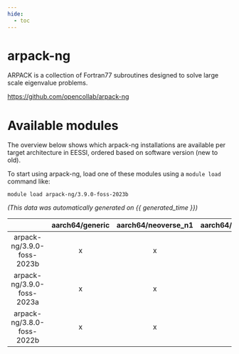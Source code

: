 ```yaml
---
hide:
  - toc
---
```


arpack-ng
=========


ARPACK is a collection of Fortran77 subroutines designed to solve large scale eigenvalue problems.

https://github.com/opencollab/arpack-ng
# Available modules


The overview below shows which arpack-ng installations are available per target architecture in EESSI, ordered based on software version (new to old).

To start using arpack-ng, load one of these modules using a `module load` command like:

```shell
module load arpack-ng/3.9.0-foss-2023b
```

*(This data was automatically generated on {{ generated_time }})*  

| |aarch64/generic|aarch64/neoverse_n1|aarch64/neoverse_v1|x86_64/generic|x86_64/amd/zen2|x86_64/amd/zen3|x86_64/amd/zen4|x86_64/intel/haswell|x86_64/intel/skylake_avx512|
| :---: | :---: | :---: | :---: | :---: | :---: | :---: | :---: | :---: | :---: |
|arpack-ng/3.9.0-foss-2023b|x|x|x|x|x|x|x|x|x|
|arpack-ng/3.9.0-foss-2023a|x|x|x|x|x|x|x|x|x|
|arpack-ng/3.8.0-foss-2022b|x|x|x|x|x|x|x|x|x|

